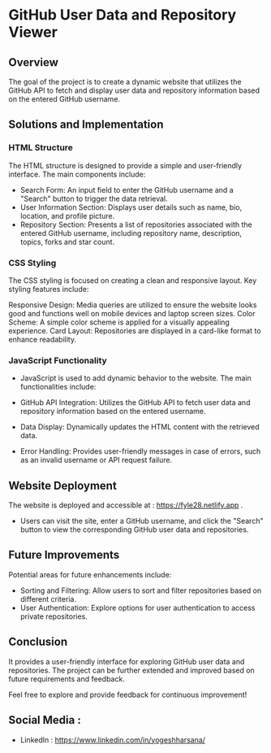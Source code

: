 
# GitHub User Data and Repository Viewer 

## Overview
 The goal of the project is to create a dynamic website that utilizes the GitHub API to fetch and display user data and repository information based on the entered GitHub username.

## Solutions and Implementation
### HTML Structure
The HTML structure is designed to provide a simple and user-friendly interface. The main components include:

* Search Form: An input field to enter the GitHub username and a "Search" button to trigger the data retrieval.
* User Information Section: Displays user details such as name, bio, location, and profile picture.
* Repository Section: Presents a list of repositories associated with the entered GitHub username, including repository name, description, topics, forks and star count.
### CSS Styling
The CSS styling is focused on creating a clean and responsive layout. Key styling features include:

Responsive Design: Media queries are utilized to ensure the website looks good and functions well on mobile devices and laptop screen sizes.
Color Scheme: A simple color scheme is applied for a visually appealing experience.
Card Layout: Repositories are displayed in a card-like format to enhance readability.
### JavaScript Functionality
* JavaScript is used to add dynamic behavior to the website. The main functionalities include:

* GitHub API Integration: Utilizes the GitHub API to fetch user data and repository information based on the entered username.
* Data Display: Dynamically updates the HTML content with the retrieved data.
* Error Handling: Provides user-friendly messages in case of errors, such as an invalid username or API request failure.
## Website Deployment
The website is deployed and accessible at :  https://fyle28.netlify.app .
 * Users can visit the site, enter a GitHub username, and click the "Search" button to view the corresponding GitHub user data and repositories.

## Future Improvements
Potential areas for future enhancements include:
* Sorting and Filtering: Allow users to sort and filter repositories based on different criteria.
* User Authentication: Explore options for user authentication to access private repositories.
## Conclusion
 It provides a user-friendly interface for exploring GitHub user data and repositories. The project can be further extended and improved based on future requirements and feedback.

Feel free to explore and provide feedback for continuous improvement! 

## Social Media :
* LinkedIn : https://www.linkedin.com/in/yogeshharsana/

